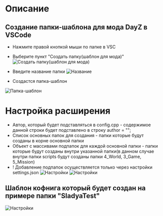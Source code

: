 # Описание
## Создание папки-шаблона для мода DayZ в VSCode

- Нажмите правой кнопкой мыши по папке в VSC

- Выбeрите пункт "Создать папку(шаблон для мода)"
![Создать папку(шаблон для мода)](https://s.iimg.su/s/26/D67jfiEUrEYGEd08RrBLb0293rLjuxM33DOxs0ao.png)

- Введите название папки
![Название](https://s.iimg.su/s/26/YRrroJlchpsuzxZUyphdIPvT0KIBN4TLdUbBJhOS.png)

- Создастся папка-шаблон

![Папка-шаблон](https://s.iimg.su/s/26/NmVfqPcJWIHHJb3s03eECl5w691iIyZenh4cIrxi.png)

# Настройка расширения
- Автор, который будет подставляться в config.cpp - содержимое данной строки будет подставлено в строку author = "";
- Список основных папок для создания - папки которые будут созданы в корне основной папки
- Объект с массивами подпапок для каждой основной папки - папки которые будут созданы внутри указанной папки(в данном случае внутри папки scripts будут созданы папки 4_World, 3_Game, 5_Mission)
- ! Добавление подпапок осуществляется только через настройки settings.json
![Настройки](https://s.iimg.su/s/26/An8APGVP6FwTunEbsBRZGLk78Jrwto1ez8Kw60jF.png)
![Настройки](https://s.iimg.su/s/26/ZiZNCDVkb2PlnmkDC0f1HYyh2Fk2Kwb9ti855CSG.png)
 
## Шаблон кофнига который будет создан на примере папки "SladyaTest"
![Настройки](https://s.iimg.su/s/26/p3Lwzuk73ouIbkBegASFGUQFLbBFgIVkJuAOjzQr.png)